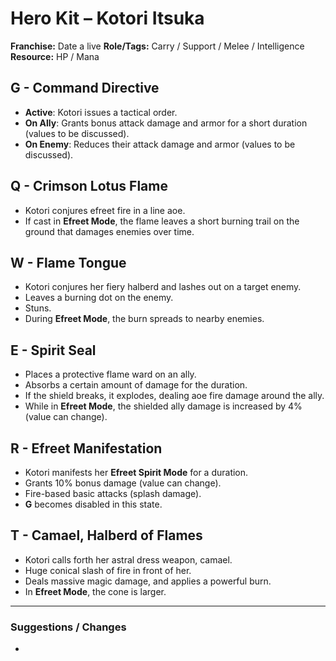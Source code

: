 # Hero Kit – Kotori Itsuka

**Franchise:** Date a live
**Role/Tags:** Carry / Support / Melee / Intelligence 
**Resource:** HP / Mana

## G - Command Directive
- **Active**: Kotori issues a tactical order.
- **On Ally**: Grants bonus attack damage and armor for a short duration (values to be discussed).
- **On Enemy**: Reduces their attack damage and armor (values to be discussed).

## Q - Crimson Lotus Flame
- Kotori conjures efreet fire in a line aoe.
- If cast in **Efreet Mode**, the flame leaves a short burning trail on the ground that damages enemies over time.

## W - Flame Tongue
- Kotori conjures her fiery halberd and lashes out on a target enemy.
- Leaves a burning dot on the enemy.
- Stuns.
- During **Efreet Mode**, the burn spreads to nearby enemies.

## E - Spirit Seal
- Places a protective flame ward on an ally.
- Absorbs a certain amount of damage for the duration.
- If the shield breaks, it explodes, dealing aoe fire damage around the ally.
- While in **Efreet Mode**, the shielded ally damage is increased by 4% (value can change).

## R - Efreet Manifestation
- Kotori manifests her **Efreet Spirit Mode** for a duration.
- Grants 10% bonus damage (value can change).
- Fire-based basic attacks (splash damage).
- **G** becomes disabled in this state.

## T - Camael, Halberd of Flames
- Kotori calls forth her astral dress weapon, camael.
- Huge conical slash of fire in front of her.
- Deals massive magic damage, and applies a powerful burn.
- In **Efreet Mode**, the cone is larger.

---

### Suggestions / Changes
- <your notes here>